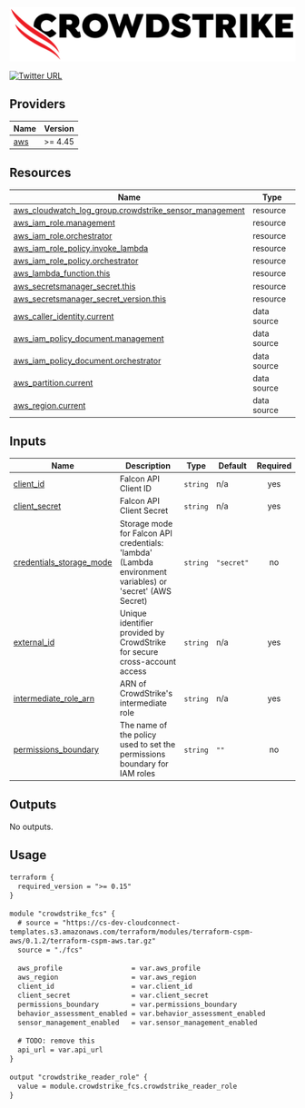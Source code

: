 <!-- BEGIN_TF_DOCS -->
![CrowdStrike FalconPy](https://raw.githubusercontent.com/CrowdStrike/falconpy/main/docs/asset/cs-logo.png)

[![Twitter URL](https://img.shields.io/twitter/url?label=Follow%20%40CrowdStrike&style=social&url=https%3A%2F%2Ftwitter.com%2FCrowdStrike)](https://twitter.com/CrowdStrike)<br/>

## Providers

| Name | Version |
|------|---------|
| <a name="provider_aws"></a> [aws](#provider\_aws) | >= 4.45 |
## Resources

| Name | Type |
|------|------|
| [aws_cloudwatch_log_group.crowdstrike_sensor_management](https://registry.terraform.io/providers/hashicorp/aws/latest/docs/resources/cloudwatch_log_group) | resource |
| [aws_iam_role.management](https://registry.terraform.io/providers/hashicorp/aws/latest/docs/resources/iam_role) | resource |
| [aws_iam_role.orchestrator](https://registry.terraform.io/providers/hashicorp/aws/latest/docs/resources/iam_role) | resource |
| [aws_iam_role_policy.invoke_lambda](https://registry.terraform.io/providers/hashicorp/aws/latest/docs/resources/iam_role_policy) | resource |
| [aws_iam_role_policy.orchestrator](https://registry.terraform.io/providers/hashicorp/aws/latest/docs/resources/iam_role_policy) | resource |
| [aws_lambda_function.this](https://registry.terraform.io/providers/hashicorp/aws/latest/docs/resources/lambda_function) | resource |
| [aws_secretsmanager_secret.this](https://registry.terraform.io/providers/hashicorp/aws/latest/docs/resources/secretsmanager_secret) | resource |
| [aws_secretsmanager_secret_version.this](https://registry.terraform.io/providers/hashicorp/aws/latest/docs/resources/secretsmanager_secret_version) | resource |
| [aws_caller_identity.current](https://registry.terraform.io/providers/hashicorp/aws/latest/docs/data-sources/caller_identity) | data source |
| [aws_iam_policy_document.management](https://registry.terraform.io/providers/hashicorp/aws/latest/docs/data-sources/iam_policy_document) | data source |
| [aws_iam_policy_document.orchestrator](https://registry.terraform.io/providers/hashicorp/aws/latest/docs/data-sources/iam_policy_document) | data source |
| [aws_partition.current](https://registry.terraform.io/providers/hashicorp/aws/latest/docs/data-sources/partition) | data source |
| [aws_region.current](https://registry.terraform.io/providers/hashicorp/aws/latest/docs/data-sources/region) | data source |
## Inputs

| Name | Description | Type | Default | Required |
|------|-------------|------|---------|:--------:|
| <a name="input_client_id"></a> [client\_id](#input\_client\_id) | Falcon API Client ID | `string` | n/a | yes |
| <a name="input_client_secret"></a> [client\_secret](#input\_client\_secret) | Falcon API Client Secret | `string` | n/a | yes |
| <a name="input_credentials_storage_mode"></a> [credentials\_storage\_mode](#input\_credentials\_storage\_mode) | Storage mode for Falcon API credentials: 'lambda' (Lambda environment variables) or 'secret' (AWS Secret) | `string` | `"secret"` | no |
| <a name="input_external_id"></a> [external\_id](#input\_external\_id) | Unique identifier provided by CrowdStrike for secure cross-account access | `string` | n/a | yes |
| <a name="input_intermediate_role_arn"></a> [intermediate\_role\_arn](#input\_intermediate\_role\_arn) | ARN of CrowdStrike's intermediate role | `string` | n/a | yes |
| <a name="input_permissions_boundary"></a> [permissions\_boundary](#input\_permissions\_boundary) | The name of the policy used to set the permissions boundary for IAM roles | `string` | `""` | no |
## Outputs

No outputs.

## Usage

```hcl
terraform {
  required_version = ">= 0.15"
}

module "crowdstrike_fcs" {
  # source = "https://cs-dev-cloudconnect-templates.s3.amazonaws.com/terraform/modules/terraform-cspm-aws/0.1.2/terraform-cspm-aws.tar.gz"
  source = "./fcs"

  aws_profile                 = var.aws_profile
  aws_region                  = var.aws_region
  client_id                   = var.client_id
  client_secret               = var.client_secret
  permissions_boundary        = var.permissions_boundary
  behavior_assessment_enabled = var.behavior_assessment_enabled
  sensor_management_enabled   = var.sensor_management_enabled

  # TODO: remove this
  api_url = var.api_url
}

output "crowdstrike_reader_role" {
  value = module.crowdstrike_fcs.crowdstrike_reader_role
}
```
<!-- END_TF_DOCS -->